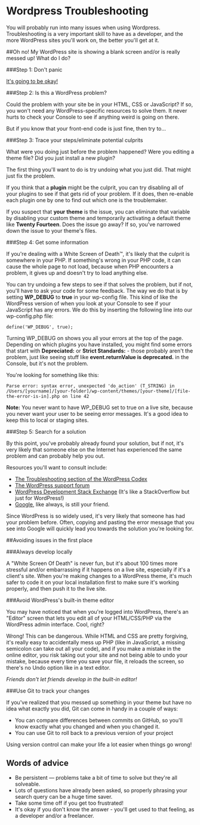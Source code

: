 # Wordpress Troubleshooting

You will probably run into many issues when using Wordpress. Troubleshooting is a very important skill to have as a developer, and the more WordPress sites you'll work on, the better you'll get at it.

##Oh no! My WordPress site is showing a blank screen and/or is really messed up! What do I do?

###Step 1: Don't panic

[It's going to be okay!](http://anongallery.org/img/9046/there-is-no-need-to-be-upset.gif)

###Step 2: Is this a WordPress problem?

Could the problem with your site be in your HTML, CSS or JavaScript? If so, you won't need any WordPress-specific resources to solve them. It never hurts to check your Console to see if anything weird is going on there.

But if you know that your front-end code is just fine, then try to...

###Step 3: Trace your steps/eliminate potential culprits

What were you doing just before the problem happened? Were you editing a theme file? Did you just install a new plugin?

The first thing you'll want to do is try undoing what you just did. That might just fix the problem.

If you think that a **plugin** might be the culprit, you can try disabling all of your plugins to see if that gets rid of your problem. If it does, then re-enable each plugin one by one to find out which one is the troublemaker.

If you suspect that **your theme** is the issue, you can eliminate that variable by disabling your custom theme and temporarily activating a default theme like **Twenty Fourteen**. Does the issue go away? If so, you've narrowed down the issue to your theme's files.

###Step 4: Get some information

If you're dealing with a White Screen of Death™, it's likely that the culprit is somewhere in your PHP. If something's wrong in your PHP code, it can cause the whole page to not load, because when PHP encounters a problem, it gives up and doesn't try to load anything else.

You can try undoing a few steps to see if that solves the problem, but if not, you'll have to ask your code for some feedback. The way we do that is by setting **WP_DEBUG** to **true** in your wp-config file. This kind of like the WordPress version of when you look at your Console to see if your JavaScript has any errors. We do this by inserting the following line into our wp-config.php file:

	define('WP_DEBUG', true);
	
Turning WP_DEBUG on shows you all your errors at the top of the page. Depending on which plugins you have installed, you might find some errors that start with **Depreciated:** or **Strict Standards:** - those probably aren't the problem, just like seeing stuff like **event.returnValue is deprecated.** in the Console, but it's not the problem. 

You're looking for something like this:

	Parse error: syntax error, unexpected 'do_action' (T_STRING) in /Users/[yourname]/[your-folder]/wp-content/themes/[your-theme]/[file-the-error-is-in].php on line 42

**Note:** You never want to have WP_DEBUG set to true on a live site, because you never want your user to be seeing error messages. It's a good idea to keep this to local or staging sites.

###Step 5: Search for a solution

By this point, you've probably already found your solution, but if not, it's very likely that someone else on the Internet has experienced the same problem and can probably help you out.

Resources you'll want to consult include:

* [The Troubleshooting section of the WordPress Codex](http://codex.wordpress.org/Troubleshooting)
* [The WordPress support forum](http://www.wordpress.org/support/)
* [WordPress Development Stack Exchange](http://wordpress.stackexchange.com/) (It's like a StackOverflow but just for WordPress!)
* [Google](http://google.com), like always, is still your friend.

Since WordPress is so widely used, it's very likely that someone has had your problem before. Often, copying and pasting the error message that you see into Google will quickly lead you towards the solution you're looking for.

##Avoiding issues in the first place

###Always develop locally

A "White Screen Of Death" is never fun, but it's about 100 times more stressful and/or embarrassing if it happens on a live site, especially if it's a client's site. When you're making changes to a WordPress theme, it's much safer to code it on your local installation first to make sure it's working properly, and then push it to the live site.

###Avoid WordPress's built-in theme editor

You may have noticed that when you're logged into WordPress, there's an "Editor" screen that lets you edit all of your HTML/CSS/PHP via the WordPress admin interface. Cool, right?

Wrong! This can be dangerous. While HTML and CSS are pretty forgiving, it's really easy to accidentally mess up PHP (like in JavaScript, a missing semicolon can take out all your code), and if you make a mistake in the online editor, you risk taking out your site and not being able to undo your mistake, because every time you save your file, it reloads the screen, so there's no Undo option like in a text editor.

*Friends don't let friends develop in the built-in editor!*

###Use Git to track your changes

If you've realized that you messed up something in your theme but have no idea what exactly you did, Git can come in handy in a couple of ways:

* You can compare differences between commits on GitHub, so you'll know exactly what you changed and when you changed it.
* You can use Git to roll back to a previous version of your project

Using version control can make your life a lot easier when things go wrong!

## Words of advice

* Be persistent — problems take a bit of time to solve but they're all solveable.
* Lots of questions have already been asked, so properly phrasing your search query can be a huge time saver.
* Take some time off if you get too frustrated!
* It's okay if you don't know the answer - you'll get used to that feeling, as a developer and/or a freelancer.
